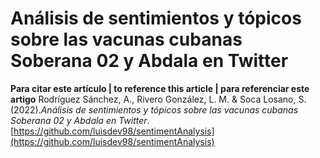 # Análisis de sentimientos y tópicos sobre las vacunas cubanas Soberana 02 y Abdala en Twitter

**Para citar este artículo | to reference this article | para referenciar este artigo**
Rodríguez Sánchez, A., Rivero González, L. M. & Soca Losano, S.(2022).*Análisis de sentimientos y tópicos sobre las vacunas cubanas Soberana 02 y Abdala en Twitter*.[https://github.com/luisdev98/sentimentAnalysis](https://github.com/luisdev98/sentimentAnalysis)
